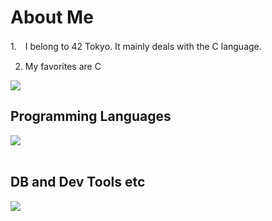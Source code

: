 # About Me

1.　I belong to 42 Tokyo. It mainly deals with the C language.

2. My favorites are C


![](https://github-readme-stats.vercel.app/api/top-langs?username=yoshiddddd&show_icons=true&locale=en&layout=compact)

## Programming Languages

<img src="https://skillicons.dev/icons?i=js,c,python,cpp,ruby," /> <br /><br />


## DB and Dev Tools etc

<img src="https://skillicons.dev/icons?i=docker,git,github,vscode,linux,aws,figma,discord" /> <br /><br />
